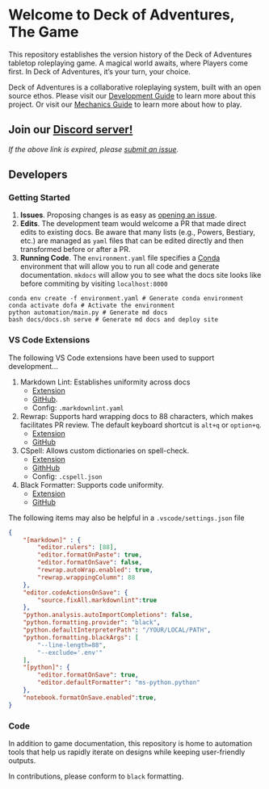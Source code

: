 # Welcome to Deck of Adventures, The Game

This repository establishes the version history of the Deck of Adventures tabletop
roleplaying game. A magical world awaits, where Players come first. In Deck of
Adventures, it’s your turn, your choice.

Deck of Adventures is a collaborative roleplaying system, built with an open source
ethos. Please visit our
[Development Guide](./docs/src/2_Development/) to learn more about this project. Or
visit our [Mechanics Guide](./docs/src/1_Mechanics/01_PlayerGuide_Full.md) to learn more
about how to play.

## Join our [Discord server!](https://discord.gg/dk6RfWgPHF)

*If the above link is expired, please
[submit an issue](https://github.com/DeckofAdventures/TheGame/issues/new?assignees=&labels=bug&template=bug_report.md&title=Expired%20Discord%20Link!).*

## Developers

### Getting Started

1. **Issues**. Proposing changes is as easy as [opening an issue](https://github.com/DeckofAdventures/TheGame/issues/new/choose).
2. **Edits**. The development team would welcome a PR that made direct edits to existing
   docs. Be aware that many lists (e.g., Powers, Bestiary, etc.) are managed as `yaml`
   files that can be edited directly and then transformed before or after a PR.
3. **Running Code**. The `environment.yaml` file specifies a
   [Conda](https://docs.conda.io/en/latest/) environment that will allow you to run all
   code and generate documentation. `mkdocs` will allow you to see what the docs site
   looks like before commiting by visiting `localhost:8000`

```console
conda env create -f environment.yaml # Generate conda environment
conda activate dofa # Activate the environment
python automation/main.py # Generate md docs
bash docs/docs.sh serve # Generate md docs and deploy site
```

### VS Code Extensions

The following VS Code extensions have been used to support development...

1. Markdown Lint: Establishes uniformity across docs
    - [Extension](https://marketplace.visualstudio.com/items?itemName=DavidAnson.vscode-markdownlint)
    - [GitHub](https://github.com/DavidAnson/markdownlint).
    - Config: `.markdownlint.yaml`
2. Rewrap: Supports hard wrapping docs to 88 characters, which makes facilitates PR
    review. The default keyboard shortcut is `alt+q` or `option+q`.
    - [Extension](https://marketplace.visualstudio.com/items?itemName=stkb.rewrap)
    - [GitHub](https://github.com/stkb/Rewrap/)
3. CSpell: Allows custom dictionaries on spell-check.
    - [Extension](https://marketplace.visualstudio.com/items?itemName=streetsidesoftware.code-spell-checker)
    - [GithHub](https://github.com/streetsidesoftware/vscode-spell-checker)
    - Config: `.cspell.json`
4. Black Formatter: Supports code uniformity.
    - [Extension](https://marketplace.visualstudio.com/items?itemName=ms-python.black-formatter)
    - [GitHub](https://github.com/microsoft/vscode-black-formatter)

The following items may also be helpful in a `.vscode/settings.json` file

```json
{
    "[markdown]" : {
        "editor.rulers": [88],
        "editor.formatOnPaste": true,
        "editor.formatOnSave": false,
        "rewrap.autoWrap.enabled": true,
        "rewrap.wrappingColumn": 88
    },
    "editor.codeActionsOnSave": {
        "source.fixAll.markdownlint":true
    },
    "python.analysis.autoImportCompletions": false,
    "python.formatting.provider": "black",
    "python.defaultInterpreterPath": "/YOUR/LOCAL/PATH",
    "python.formatting.blackArgs": [
        "--line-length=88",
        "--exclude='.env'"
    ],
    "[python]": {
        "editor.formatOnSave": true,
        "editor.defaultFormatter": "ms-python.python"
    },
    "notebook.formatOnSave.enabled":true,
}
```

### Code

In addition to game documentation, this repository is home to automation tools that
help us rapidly iterate on designs while keeping user-friendly outputs.

In contributions, please conform to `black` formatting.
